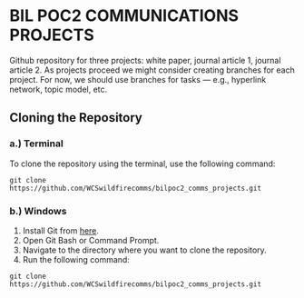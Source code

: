 # BIL POC2 COMMUNICATIONS PROJECTS

Github repository for three projects: white paper, journal article 1, journal article 2. As projects proceed we might consider creating branches for each project. For now, we should use branches for tasks — e.g., hyperlink network, topic model, etc.

## Cloning the Repository

### a.) Terminal
To clone the repository using the terminal, use the following command:

```git clone https://github.com/WCSwildfirecomms/bilpoc2_comms_projects.git```


### b.) Windows
1. Install Git from [here](https://git-scm.com/download/win).
2. Open Git Bash or Command Prompt.
3. Navigate to the directory where you want to clone the repository.
4. Run the following command:

```git clone https://github.com/WCSwildfirecomms/bilpoc2_comms_projects.git```
